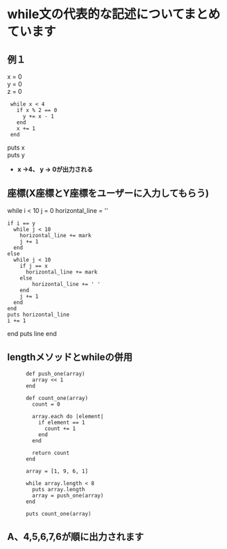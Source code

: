 # while文の代表的な記述についてまとめています

## 例１
x = 0  
y = 0  
z = 0  

     while x < 4  
       if x % 2 == 0  
         y += x - 1  
       end  
       x += 1  
     end  

puts x  
puts y  

- **x →4、   y → 0が出力される**

## 座標(X座標とY座標をユーザーに入力してもらう)
while i < 10
    j = 0
    horizontal_line = ''

    if i == y
      while j < 10
        horizontal_line += mark
        j += 1
      end
    else
      while j < 10
        if j == x
          horizontal_line += mark
        else
            horizontal_line += ' '
        end 
        j += 1
      end
    end
    puts horizontal_line
    i += 1
  end
  puts line
end

## lengthメソッドとwhileの併用

          def push_one(array)
            array << 1
          end
          
          def count_one(array)
            count = 0
          
            array.each do |element|
              if element == 1
                count += 1
              end
            end
          
            return count
          end
          
          array = [1, 9, 6, 1]
          
          while array.length < 8
            puts array.length
            array = push_one(array)
          end
          
          puts count_one(array)

## A、4,5,6,7,6が順に出力されます
